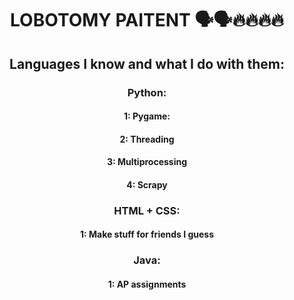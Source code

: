<h1 align="center">LOBOTOMY PAITENT 🗣️🗣️🔥🔥🔥🔥</h1>

<h2 align="center">Languages I know and what I do with them: </h3>
<h3 align="center"><b>Python:</b></h3>


<h4 align="center"><b>1: Pygame:</b></h4>

<h4 align="center"><b>2: Threading</b></h4>
<h4 align="center"><b>3: Multiprocessing</b></h4>
<h4 align="center"><b>4: Scrapy</b></h4>

<h3 align="center"><b>HTML + CSS:</b></h3>

<h4 align="center"><b>1: Make stuff for friends I guess</b></h4>


<h3 align="center"><b>Java:</b></h3>

<h4 align="center"><b>1: AP assignments</b></h4>
